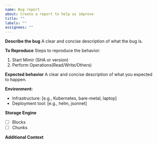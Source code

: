 ```yaml
---
name: Bug report
about: Create a report to help us improve
title: ""
labels: ""
assignees: ""
---
```


**Describe the bug**
A clear and concise description of what the bug is.

**To Reproduce**
Steps to reproduce the behavior:
1. Start Mimir (SHA or version)
2. Perform Operations(Read/Write/Others)

**Expected behavior**
A clear and concise description of what you expected to happen.

**Environment:**

- Infrastructure: [e.g., Kubernetes, bare-metal, laptop]
- Deployment tool: [e.g., helm, jsonnet]

**Storage Engine**

- [ ] Blocks
- [ ] Chunks

**Additional Context**

<!--  Additional relevant info which can help us debug this issue easily like Logs, Configuration etc. -->
